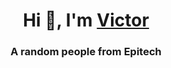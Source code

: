 <h1 align="center">Hi 👋, I'm <a href="https://100rabhcsmc.github.io/Me.io/" target="blank">
Victor</a></h1>
<h3 align="center">A random people from Epitech</h3>
